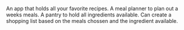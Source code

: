 An app that holds all your favorite recipes. A meal planner to plan out a weeks meals. A pantry to hold all ingredients available. Can create a shopping list based on the meals chossen and the ingredient available.
